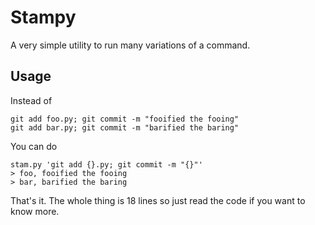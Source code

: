 # Stampy

A very simple utility to run many variations of a command.

## Usage

Instead of

```
git add foo.py; git commit -m "fooified the fooing"
git add bar.py; git commit -m "barified the baring"
```

You can do

```
stam.py 'git add {}.py; git commit -m "{}"'
> foo, fooified the fooing
> bar, barified the baring
```

That's it. The whole thing is 18 lines so just read the code if you want to know more.
